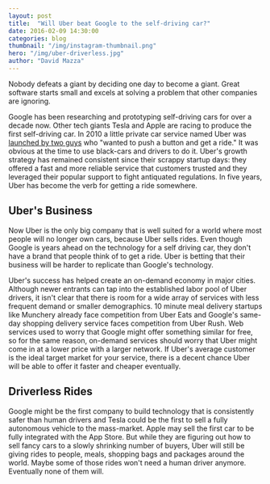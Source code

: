 ```yaml
---
layout: post
title:  "Will Uber beat Google to the self-driving car?"
date: 2016-02-09 14:30:00
categories: blog
thumbnail: "/img/instagram-thumbnail.png"
hero: "/img/uber-driverless.jpg"
author: "David Mazza"
---
```


Nobody defeats a giant by deciding one day to become a giant. Great software starts small and excels at solving a problem that other companies are ignoring.

Google has been researching and prototyping self-driving cars for over a decade now. Other tech giants Tesla and Apple are racing to produce the first self-driving car. In 2010 a little private car service named Uber was [launched by two guys](https://newsroom.uber.com/5-years-travis-kalanick/) who "wanted to push a button and get a ride." It was obvious at the time to use black-cars and drivers to do it. Uber's growth strategy has remained consistent since their scrappy startup days: they offered a fast and more reliable service that customers trusted and they leveraged their popular support to fight antiquated regulations. In five years, Uber has become the verb for getting a ride somewhere.

## Uber's Business

Now Uber is the only big company that is well suited for a world where most people will no longer own cars, because Uber sells rides. Even though Google is years ahead on the technology for a self driving car, they don't have a brand that people think of to get a ride. Uber is betting that their business will be harder to replicate than Google's technology.

Uber's success has helped create an on-demand economy in major cities. Although newer entrants can tap into the established labor pool of Uber drivers, it isn't clear that there is room for a wide array of services with less frequent demand or smaller demographics. 10 minute meal delivery startups like Munchery already face competition from Uber Eats and Google's same-day shopping delivery service faces competition from Uber Rush. Web services used to worry that Google might offer something similar for free, so for the same reason, on-demand services should worry that Uber might come in at a lower price with a larger network. If Uber's average customer is the ideal target market for your service, there is a decent chance Uber will be able to offer it faster and cheaper eventually.

## Driverless Rides

Google might be the first company to build technology that is consistently safer than human drivers and Tesla could be the first to sell a fully autonomous vehicle to the mass-market. Apple may sell the first car to be fully integrated with the App Store. But while they are figuring out how to sell fancy cars to a slowly shrinking number of buyers, Uber will still be giving rides to people, meals, shopping bags and packages around the world. Maybe some of those rides won't need a human driver anymore. Eventually none of them will.
